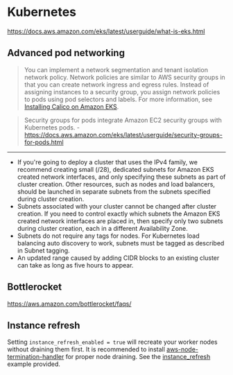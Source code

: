 # Kubernetes

https://docs.aws.amazon.com/eks/latest/userguide/what-is-eks.html

## Advanced pod networking

> You can implement a network segmentation and tenant isolation network policy. Network policies are similar to AWS security groups in that you can create network ingress and egress rules. Instead of assigning instances to a security group, you assign network policies to pods using pod selectors and labels. For more information, see [Installing Calico on Amazon EKS](https://docs.aws.amazon.com/eks/latest/userguide/calico.html).

> Security groups for pods integrate Amazon EC2 security groups with Kubernetes pods. - https://docs.aws.amazon.com/eks/latest/userguide/security-groups-for-pods.html

---

- If you're going to deploy a cluster that uses the IPv4 family, we recommend creating small (/28), dedicated subnets for Amazon EKS created network interfaces, and only specifying these subnets as part of cluster creation. Other resources, such as nodes and load balancers, should be launched in separate subnets from the subnets specified during cluster creation.
- Subnets associated with your cluster cannot be changed after cluster creation. If you need to control exactly which subnets the Amazon EKS created network interfaces are placed in, then specify only two subnets during cluster creation, each in a different Availability Zone.
- Subnets do not require any tags for nodes. For Kubernetes load balancing auto discovery to work, subnets must be tagged as described in Subnet tagging.
- An updated range caused by adding CIDR blocks to an existing cluster can take as long as five hours to appear.

## Bottlerocket

https://aws.amazon.com/bottlerocket/faqs/

## Instance refresh

Setting `instance_refresh_enabled = true` will recreate your worker nodes without draining them first. It is recommended to install [aws-node-termination-handler](https://github.com/aws/aws-node-termination-handler) for proper node draining. See the [instance_refresh](https://github.com/terraform-aws-modules/terraform-aws-eks/tree/master/examples/irsa_autoscale_refresh) example provided.
